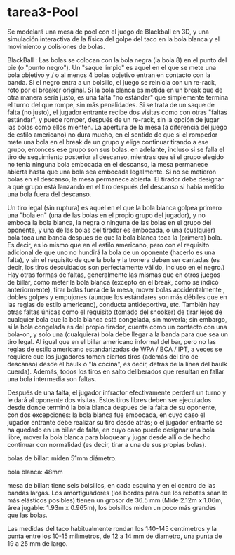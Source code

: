 # tarea3-Pool

Se modelará una mesa de pool con el juego de Blackball en 3D, y una simulación interactiva de la física del golpe del taco en la bola blanca y el movimiento y colisiones de bolas.

BlackBall : 
Las bolas se colocan con la bola negra (la bola 8) en el punto del pie (o "punto negro"). Un "saque limpio" es aquel en el que se mete una bola objetivo y / o al menos 4 bolas objetivo entran en contacto con la banda. Si el negro entra a un bolsillo, el juego se reinicia con un re-rack, roto por el breaker original. Si la bola blanca es metida en un break que de otra manera sería justo, es una falta "no estándar" que simplemente termina el turno del que rompe, sin más penalidades. Si se trata de un saque de falta (no justo), el jugador entrante recibe dos visitas como con otras "faltas estándar", y puede romper, después de un re-rack, sin la opción de jugar las bolas como ellos mienten. La apertura de la mesa (a diferencia del juego de estilo americano) no dura mucho, en el sentido de que si el rompedor mete una bola en el break de un grupo y elige continuar tirando a ese grupo, entonces ese grupo son sus bolas. en adelante, incluso si se falla el tiro de seguimiento posterior al descanso, mientras que si el grupo elegido no tenía ninguna bola embocada en el descanso, la mesa permanece abierta hasta que una bola sea embocada legalmente. Si no se metieron bolas en el descanso, la mesa permanece abierta. El tirador debe designar a qué grupo está lanzando en el tiro después del descanso si había metido una bola fuera del descanso.

Un tiro legal (sin ruptura) es aquel en el que la bola blanca golpea primero una "bola en" (una de las bolas en el propio grupo del jugador), y no emboca la bola blanca, la negra o ninguna de las bolas en el grupo del oponente, y una de las bolas del tirador es embocada, o una (cualquier) bola toca una banda después de que la bola blanca toca la (primera) bola. Es decir, es lo mismo que en el estilo americano, pero con el requisito adicional de que uno no hundirá la bola de un oponente (hacerlo es una falta), y sin el requisito de que la bola y la tronera deben ser cantadas (es decir, los tiros descuidados son perfectamente válido, incluso en el negro.) Hay otras formas de faltas, generalmente las mismas que en otros juegos de billar, como meter la bola blanca (excepto en el break, como se indicó anteriormente), tirar bolas fuera de la mesa, mover bolas accidentalmente , dobles golpes y empujones (aunque los estándares son más débiles que en las reglas de estilo americano), conducta antideportiva, etc. También hay otras faltas únicas como el requisito (tomado del snooker) de tirar lejos de cualquier bola que la bola blanca está congelada, sin moverla; sin embargo, si la bola congelada es del propio tirador, cuenta como un contacto con una bola-on, y solo una (cualquiera) bola debe llegar a la banda para que sea un tiro legal. Al igual que en el billar americano informal del bar, pero no las reglas de estilo americano estandarizadas de WPA / BCA / IPT, a veces se requiere que los jugadores tomen ciertos tiros (además del tiro de descanso) desde el baulk o "la cocina", es decir, detrás de la línea del baulk cuerda). Además, todos los tiros en salto deliberados que resultan en fallar una bola intermedia son faltas.

Después de una falta, el jugador infractor efectivamente perderá un turno y le dará al oponente dos visitas. Estos tiros libres deben ser ejecutados desde donde terminó la bola blanca después de la falta de su oponente, con dos excepciones: la bola blanca fue embocada, en cuyo caso el jugador entrante debe realizar su tiro desde atrás; o el jugador entrante se ha quedado en un billar de falta, en cuyo caso puede designar una bola libre, mover la bola blanca para bloquear y jugar desde allí o de hecho continuar con normalidad (es decir, tirar a una de sus propias bolas).

bolas de billar: miden 51mm diámetro.

bola blanca: 48mm

mesa de billar: tiene seis bolsillos, en cada esquina y en el centro de las bandas largas. Los amortiguadores (los bordes para que los rebotes sean lo más elásticos posibles) tienen un grosor de 36.5 mm  (Mide 2.12m x 1.06m, área jugable: 1.93m x 0.965m), los bolsillos miden un poco más grandes que las bolas.

Las medidas del taco habitualmente rondan los 140-145 centímetros y la punta entre los 10-15 milímetros, de 12 a 14 mm de diametro, una punta de 19 a 25 mm de largo.